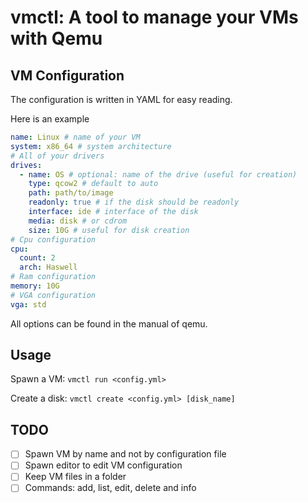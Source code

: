 # vmctl: A tool to manage your VMs with Qemu

## VM Configuration

The configuration is written in YAML for easy reading.

Here is an example

```yaml
name: Linux # name of your VM
system: x86_64 # system architecture
# All of your drivers
drives:
  - name: OS # optional: name of the drive (useful for creation)
    type: qcow2 # default to auto
    path: path/to/image
    readonly: true # if the disk should be readonly
    interface: ide # interface of the disk
    media: disk # or cdrom
    size: 10G # useful for disk creation
# Cpu configuration
cpu:
  count: 2
  arch: Haswell
# Ram configuration
memory: 10G
# VGA configuration
vga: std
```

All options can be found in the manual of qemu.

## Usage

Spawn a VM: `vmctl run <config.yml>`

Create a disk: `vmctl create <config.yml> [disk_name]`

## TODO

- [ ] Spawn VM by name and not by configuration file
- [ ] Spawn editor to edit VM configuration
- [ ] Keep VM files in a folder
- [ ] Commands: add, list, edit, delete and info
